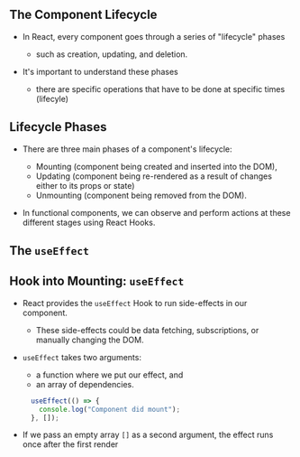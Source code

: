 ## The Component Lifecycle

- In React, every component goes through a series of "lifecycle" phases 
    - such as creation, updating, and deletion.

- It's important to understand these phases 
    - there are specific operations that have to be done at specific times (lifecyle)

## Lifecycle Phases

- There are three main phases of a component's lifecycle: 
    - Mounting (component being created and inserted into the DOM), 
    - Updating (component being re-rendered as a result of changes either to its props or state)
    - Unmounting (component being removed from the DOM).

- In functional components, we can observe and perform actions at these different stages using React Hooks.

## The `useEffect`

## Hook into Mounting: `useEffect`

- React provides the `useEffect` Hook to run side-effects in our component. 
    - These side-effects could be data fetching, subscriptions, or manually changing the DOM.

- `useEffect` takes two arguments:
    - a function where we put our effect, and
    - an array of dependencies.


  ```jsx
    useEffect(() => {
      console.log("Component did mount");
    }, []);
    ```

- If we pass an empty array `[]` as a second argument, the effect runs once after the first render
